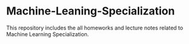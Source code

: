 # Machine-Leaning-Specialization
This repository includes the all homeworks and lecture notes related to Machine Learning Specialization.
